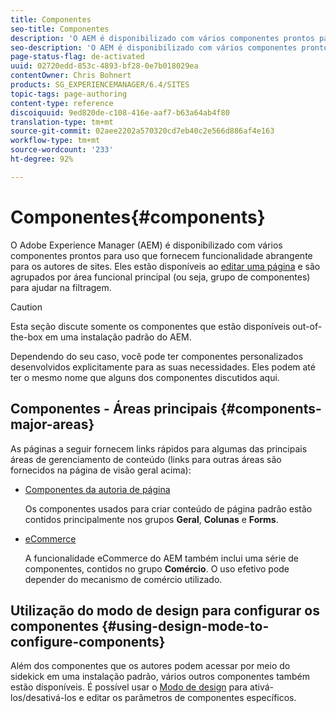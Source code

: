```yaml
---
title: Componentes
seo-title: Componentes
description: 'O AEM é disponibilizado com vários componentes prontos para uso que fornecem funcionalidade abrangente para os autores de sites. '
seo-description: 'O AEM é disponibilizado com vários componentes prontos para uso que fornecem funcionalidade abrangente para os autores de sites. '
page-status-flag: de-activated
uuid: 02720edd-853c-4893-bf28-0e7b018029ea
contentOwner: Chris Bohnert
products: SG_EXPERIENCEMANAGER/6.4/SITES
topic-tags: page-authoring
content-type: reference
discoiquuid: 9ed820de-c108-416e-aaf7-b63a64ab4f80
translation-type: tm+mt
source-git-commit: 02aee2202a570320cd7eb40c2e566d886af4e163
workflow-type: tm+mt
source-wordcount: '233'
ht-degree: 92%

---
```



# Componentes{#components}

O Adobe Experience Manager (AEM) é disponibilizado com vários componentes prontos para uso que fornecem funcionalidade abrangente para os autores de sites. Eles estão disponíveis ao [editar uma página](/help/sites-classic-ui-authoring/classic-page-author-edit-content.md) e são agrupados por área funcional principal (ou seja, grupo de componentes) para ajudar na filtragem.

>[!CAUTION]
>
>Esta seção discute somente os componentes que estão disponíveis out-of-the-box em uma instalação padrão do AEM.
>
>Dependendo do seu caso, você pode ter componentes personalizados desenvolvidos explicitamente para as suas necessidades. Eles podem até ter o mesmo nome que alguns dos componentes discutidos aqui.

## Componentes - Áreas principais {#components-major-areas}

As páginas a seguir fornecem links rápidos para algumas das principais áreas de gerenciamento de conteúdo (links para outras áreas são fornecidos na página de visão geral acima):

* [Componentes da autoria de página](/help/sites-classic-ui-authoring/classic-page-author-edit-mode.md)

   Os componentes usados para criar conteúdo de página padrão estão contidos principalmente nos grupos **Geral**, **Colunas** e **Forms**.

* [eCommerce](/help/sites-administering/ecommerce.md)

   A funcionalidade eCommerce do AEM também inclui uma série de componentes, contidos no grupo **Comércio**. O uso efetivo pode depender do mecanismo de comércio utilizado.

## Utilização do modo de design para configurar os componentes {#using-design-mode-to-configure-components}

Além dos componentes que os autores podem acessar por meio do sidekick em uma instalação padrão, vários outros componentes também estão disponíveis. É possível usar o [Modo de design](/help/sites-classic-ui-authoring/classic-page-author-design-mode.md#enable-disable-components) para ativá-los/desativá-los e editar os parâmetros de componentes específicos.

